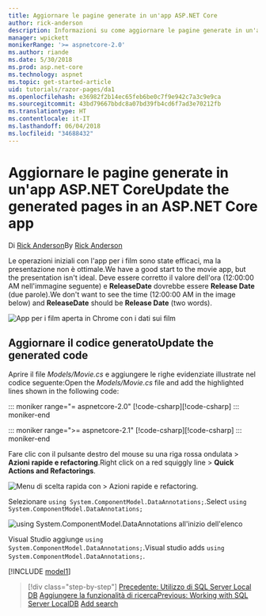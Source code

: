 ```yaml
---
title: Aggiornare le pagine generate in un'app ASP.NET Core
author: rick-anderson
description: Informazioni su come aggiornare le pagine generate in un'app ASP.NET Core.
manager: wpickett
monikerRange: '>= aspnetcore-2.0'
ms.author: riande
ms.date: 5/30/2018
ms.prod: asp.net-core
ms.technology: aspnet
ms.topic: get-started-article
uid: tutorials/razor-pages/da1
ms.openlocfilehash: e36982f2b14ec65feb6be0c7f9e942c7a3c9e9ca
ms.sourcegitcommit: 43bd79667bbdc8a07bd39fb4cd6f7ad3e70212fb
ms.translationtype: HT
ms.contentlocale: it-IT
ms.lasthandoff: 06/04/2018
ms.locfileid: "34688432"
---
```

# <a name="update-the-generated-pages-in-an-aspnet-core-app"></a><span data-ttu-id="4c1f7-103">Aggiornare le pagine generate in un'app ASP.NET Core</span><span class="sxs-lookup"><span data-stu-id="4c1f7-103">Update the generated pages in an ASP.NET Core app</span></span>

<span data-ttu-id="4c1f7-104">Di [Rick Anderson](https://twitter.com/RickAndMSFT)</span><span class="sxs-lookup"><span data-stu-id="4c1f7-104">By [Rick Anderson](https://twitter.com/RickAndMSFT)</span></span>

<span data-ttu-id="4c1f7-105">Le operazioni iniziali con l'app per i film sono state efficaci, ma la presentazione non è ottimale.</span><span class="sxs-lookup"><span data-stu-id="4c1f7-105">We have a good start to the movie app, but the presentation isn't ideal.</span></span> <span data-ttu-id="4c1f7-106">Deve essere corretto il valore dell'ora (12:00:00 AM nell'immagine seguente) e **ReleaseDate** dovrebbe essere **Release Date** (due parole).</span><span class="sxs-lookup"><span data-stu-id="4c1f7-106">We don't want to see the time (12:00:00 AM in the image below) and **ReleaseDate** should be **Release Date** (two words).</span></span>

![App per i film aperta in Chrome con i dati sui film](sql/_static/m55.png)

## <a name="update-the-generated-code"></a><span data-ttu-id="4c1f7-108">Aggiornare il codice generato</span><span class="sxs-lookup"><span data-stu-id="4c1f7-108">Update the generated code</span></span>

<span data-ttu-id="4c1f7-109">Aprire il file *Models/Movie.cs* e aggiungere le righe evidenziate illustrate nel codice seguente:</span><span class="sxs-lookup"><span data-stu-id="4c1f7-109">Open the *Models/Movie.cs* file and add the highlighted lines shown in the following code:</span></span>

::: moniker range="= aspnetcore-2.0"
<span data-ttu-id="4c1f7-110">[!code-csharp[](~/tutorials/razor-pages/razor-pages-start/sample/RazorPagesMovie/Models/MovieDate.cs?name=snippet_1&highlight=10-11)]</span><span class="sxs-lookup"><span data-stu-id="4c1f7-110">[!code-csharp[](~/tutorials/razor-pages/razor-pages-start/sample/RazorPagesMovie/Models/MovieDate.cs?name=snippet_1&highlight=10-11)]</span></span>
::: moniker-end

::: moniker range=">= aspnetcore-2.1"
<span data-ttu-id="4c1f7-111">[!code-csharp[](~/tutorials/razor-pages/razor-pages-start/sample/RazorPagesMovie21/Models/MovieDate.cs?name=snippet_1&highlight=10-11,15)]</span><span class="sxs-lookup"><span data-stu-id="4c1f7-111">[!code-csharp[](~/tutorials/razor-pages/razor-pages-start/sample/RazorPagesMovie21/Models/MovieDate.cs?name=snippet_1&highlight=10-11,15)]</span></span>
::: moniker-end

<span data-ttu-id="4c1f7-112">Fare clic con il pulsante destro del mouse su una riga rossa ondulata > **Azioni rapide e refactoring**.</span><span class="sxs-lookup"><span data-stu-id="4c1f7-112">Right click on a red squiggly line > **Quick Actions and Refactorings**.</span></span>

  ![Menu di scelta rapida con **> Azioni rapide e refactoring**.](da1/qa.png)

<span data-ttu-id="4c1f7-114">Selezionare `using System.ComponentModel.DataAnnotations;`.</span><span class="sxs-lookup"><span data-stu-id="4c1f7-114">Select `using System.ComponentModel.DataAnnotations;`</span></span>

  ![using System.ComponentModel.DataAnnotations all'inizio dell'elenco](da1/da.png)

  <span data-ttu-id="4c1f7-116">Visual Studio aggiunge `using System.ComponentModel.DataAnnotations;`.</span><span class="sxs-lookup"><span data-stu-id="4c1f7-116">Visual studio adds `using System.ComponentModel.DataAnnotations;`.</span></span>

[!INCLUDE [model1](~/includes/RP/da2.md)]

> [!div class="step-by-step"]
> <span data-ttu-id="4c1f7-117">[Precedente: Utilizzo di SQL Server Local DB](xref:tutorials/razor-pages/sql)
> [Aggiungere la funzionalità di ricerca](xref:tutorials/razor-pages/search)</span><span class="sxs-lookup"><span data-stu-id="4c1f7-117">[Previous: Working with SQL Server LocalDB](xref:tutorials/razor-pages/sql)
[Add search](xref:tutorials/razor-pages/search)</span></span>
